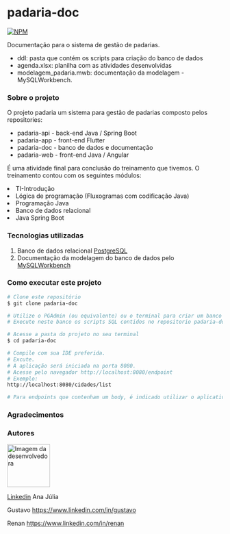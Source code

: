 # padaria-doc

[![NPM](https://img.shields.io/npm/l/react)](https://github.com/proj-padaria/padaria-api/blob/main/LICENSE)

Documentação para o sistema de gestão de padarias. 

- ddl: pasta que contém os scripts para criação do banco de dados
- agenda.xlsx: planilha com as atividades desenvolvidas
- modelagem_padaria.mwb: documentação da modelagem - MySQLWorkbench.

### Sobre o projeto

O projeto padaria um sistema para gestão de padarias composto pelos repositories:
- padaria-api - back-end Java / Spring Boot
- padaria-app - front-end Flutter
- padaria-doc - banco de dados e documentação
- padaria-web - front-end Java / Angular

É uma atividade final para conclusão do treinamento que tivemos. O treinamento contou com os seguintes módulos:
<li>TI-Introdução
  <li>Lógica de programação (Fluxogramas com codificação Java)</li>
</li>
<li>Programação Java</li>
<li>Banco de dados relacional</li>
<li>Java Spring Boot</li>

### Tecnologias utilizadas
1. Banco de dados relacional [PostgreSQL](https://www.postgresql.org/) 
2. Documentação da modelagem do banco de dados pelo [MySQLWorkbench](https://www.mysql.com/products/workbench/)

### Como executar este projeto
```bash
# Clone este repositório
$ git clone padaria-doc

# Utilize o PGAdmin (ou equivalente) ou o terminal para criar um banco de dados com o nome "padaria"
# Execute neste banco os scripts SQL contidos no repositorio padaria-doc/ddl.

# Acesse a pasta do projeto no seu terminal
$ cd padaria-doc

# Compile com sua IDE preferida.
# Excute. 
# A aplicação será iniciada na porta 8080.
# Acesse pelo navegador http://localhost:8080/endpoint
# Exemplo: 
http://localhost:8080/cidades/list

# Para endpoints que contenham um body, é indicado utilizar o aplicativo Postman ou um similar.
```

### Agradecimentos


### Autores
<img style="width:100px" src="https://pixabay.com/pt/photos/retrato-senhorita-garota-rosto-1886231/" alt="Imagem da desenvolvedora">

[Linkedin](https://www.linkedin.com/in/ana) Ana Júlia

Gustavo https://www.linkedin.com/in/gustavo

Renan https://www.linkedin.com/in/renan
